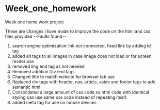 # Week_one_homework
Week one home work project

These are changes i have made to improve the code on the html and css files provided
--Faults found--
1. search engine optimization link not connected, fixed link by adding id tag
2. added alt tags to all images in case image does not load or for screen reader use 
3. removed img end tag as not needed 
4. Removed addition Div end tags 
5. Changed title to match website for browser tab use
6. Replaced div tags with header, nav, article, aside and footer tags to add semantic html
7. Consolidated a large amount of css code so html code with identical styling can use same css code instead of repeating itself. 
8. added meta tag for use on mobile devices
